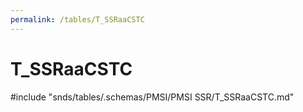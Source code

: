 ```yaml
---
permalink: /tables/T_SSRaaCSTC
---
```

# T\_SSRaaCSTC
<!-- SPDX-License-Identifier: MPL-2.0 -->

<!-- ATTENTION : Ne pas supprimer ou modifier la ligne ci-dessous -->
#include "snds/tables/.schemas/PMSI/PMSI SSR/T_SSRaaCSTC.md"
<!-- ATTENTION : Ne pas supprimer ou modifier la ligne ci-dessus -->
